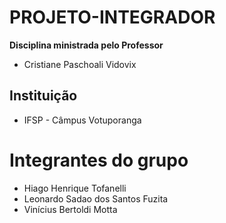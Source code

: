 # PROJETO-INTEGRADOR 
**Disciplina ministrada pelo Professor**
* Cristiane Paschoali Vidovix
## Instituição
* IFSP - Câmpus Votuporanga
# **Integrantes do grupo**
* Hiago Henrique Tofanelli
* Leonardo Sadao dos Santos Fuzita
* Vinícius Bertoldi Motta
